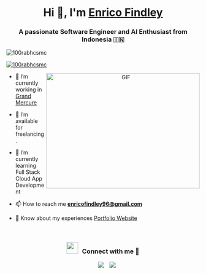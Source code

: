 <h1 align="center">Hi 👋, I'm <a href="https://enricofindley.my.id/" target="blank">
Enrico Findley</a></h1>
<h3 align="center">A passionate Software Engineer and AI Enthusiast from Indonesia &#127470;&#127475</h3>

<p align="left"> <img src="https://komarev.com/ghpvc/?username=100rabhcsmc&label=Profile%20views&color=0e75b6&style=flat" alt="100rabhcsmc" /> </p>

<p align="left"> <a href="https://twitter.com/100rabhcsmc" target="blank"><img src="https://img.shields.io/twitter/follow/100rabhcsmc?logo=twitter&style=for-the-badge" alt="100rabhcsmc" /></a> </p>

<a target="_blank" align="center">
  <img align="right" top="500" height="300" width="400" alt="GIF" src="https://media.giphy.com/media/SWoSkN6DxTszqIKEqv/giphy.gif">
</a>

- 🔭 I’m currently working in <a href="https://www.grandmercure.com/" target="blank">Grand Mercure</a>

- 🤝 I’m available for freelancing.

- 🌱 I’m currently learning Full Stack Cloud App Development

- 📫 How to reach me **enricofindley96@gmail.com**

- 📄 Know about my experiences <a href="https://enricofindley.my.id" target="blank">Portfolio Website</a>
<br/>
<h3 align="center" > <img src="https://media.giphy.com/media/iY8CRBdQXODJSCERIr/giphy.gif" width="30" height="30" style="margin-right: 10px;">Connect with me 🤝 </h3>

<p align="center">

<div align="center"  class="icons-social" style="margin-left: 10px;">
  <a style="margin-left: 10px;"  target="_blank" href="https://www.linkedin.com/in/enricofindley/">
	<img src="https://img.icons8.com/doodle/40/000000/linkedin--v2.png"></a>
  <a style="margin-left: 10px;" target="_blank" href="https://github.com/enricofindley">
	<img src="https://img.icons8.com/doodle/40/000000/github--v1.png"></a>
</div>

</p>
